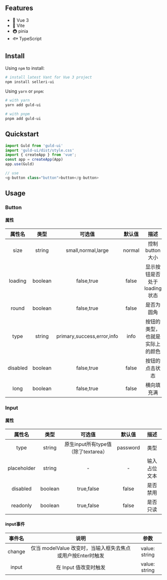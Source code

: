 ## Features

- 🎒 Vue 3
- 🚀 Vite
- 🚇 pinia
- 🐟 TypeScript

## Install

Using `npm` to install:

```bash
# install latest Vant for Vue 3 project
npm install selleri-ui
```

Using `yarn` or `pnpm`:

```bash
# with yarn
yarn add guld-ui

# with pnpm
pnpm add guld-ui
```

## Quickstart

```js
import Guld from 'guld-ui'
import 'guld-ui/dist/style.css'
import { createApp } from 'vue';
const app = createApp(App)
app.use(Guld)

// use
<g-button class="button">button</g-button>

```

## Usage

### Button
#### 属性
属性名 | 类型 | 可选值 | 默认值 | 描述
:---: | :---: | :---: | :---:| :---:
size | string | small,normal,large | normal | 控制button大小
loading | boolean | false,true | false | 显示按钮是否处于loading状态
round | boolean | false,true | false | 是否为圆角
type | string | primary,success,error,info | info | 按钮的类型，也就是实际上的颜色
disabled | boolean | false,true | false | 按钮的点击状态
long | boolean | false,true | false | 横向填充满

### Input
#### 属性
属性名 | 类型 | 可选值 | 默认值 | 描述
:---: | :---: | :---: | :---:| :---:
type | string | 原生input所有type值（除了textarea） | password | 类型
placeholder | string | - | - | 输入占位文本
disabled | boolean | true,false | false | 是否禁用
readonly | boolean | true,false | false | 是否只读

#### input事件
事件名 | 说明 | 参数
:---: | :---: | :---:
change | 仅当 modelValue 改变时，当输入框失去焦点或用户按Enter时触发 | value: string | number
input | 在 Input 值改变时触发 | value: string | number